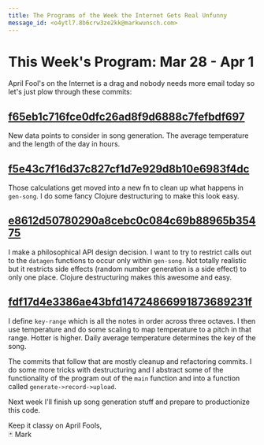 ```yaml
---
title: The Programs of the Week the Internet Gets Real Unfunny
message_id: <o4ytl7.8b6crw3ze2kk@markwunsch.com>
---
```


This Week's Program: Mar 28 - Apr 1
===================================

April Fool's on the Internet is a drag and nobody needs more email
today so let's just plow through these commits:

## [f65eb1c716fce0dfc26ad8f9d6888c7fefbdf697][new-data-points]

New data points to consider in song generation. The average
temperature and the length of the day in hours.

## [f5e43c7f16d37c827cf1d7e929d8b10e6983f4dc][daily-data-map]

Those calculations get moved into a new fn to clean up what happens in
`gen-song`. I do some fancy Clojure destructuring to make this look
easy.

## [e8612d50780290a8cebc0c084c69b88965b35475][datagen]

I make a philosophical API design decision. I want to try to restrict
calls out to the `datagen` functions to occur only within
`gen-song`. Not totally realistic but it restricts side effects
(random number generation is a side effect) to only one place. Clojure
destructuring makes this awesome and easy.

## [fdf17d4e3386ae43bfd14724866991873689231f][key-range]

I define `key-range` which is all the notes in order across three
octaves. I then use temperature and do some scaling to map temperature
to a pitch in that range. Hotter is higher. Daily average temperature
determines the key of the song.

The commits that follow that are mostly cleanup and refactoring
commits. I do some more tricks with destructuring and I abstract some
of the functionality of the program out of the `main` function and
into a function called `generate->record->upload`.

Next week I'll finish up song generation stuff and prepare to
productionize this code.

Keep it classy on April Fools,<br />
🃏 Mark

[new-data-points]: https://github.com/mwunsch/sonic-sketches/commit/f65eb1c716fce0dfc26ad8f9d6888c7fefbdf697

[daily-data-map]: https://github.com/mwunsch/sonic-sketches/commit/f5e43c7f16d37c827cf1d7e929d8b10e6983f4dc

[datagen]: https://github.com/mwunsch/sonic-sketches/commit/e8612d50780290a8cebc0c084c69b88965b35475

[key-range]: https://github.com/mwunsch/sonic-sketches/commit/fdf17d4e3386ae43bfd14724866991873689231f

